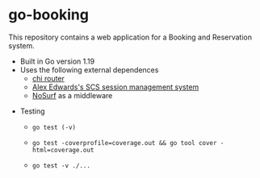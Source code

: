 # go-booking
This repository contains a web application for a Booking and Reservation system.

- Built in Go version 1.19
- Uses the following external dependences 
  - [chi router](https://github.com/go-chi/chi/v5)
  - [Alex Edwards's SCS session management system](https://github.com/alexedwards/scs/v2)
  - [NoSurf](https://github.com/justinas/nosurf) as a middleware

* Testing

  * ```shell
    go test (-v)
    ```

  * ```shell
    go test -coverprofile=coverage.out && go tool cover -html=coverage.out
    ```

  
  - ```shell
    go test -v ./...
    ```
  
    
